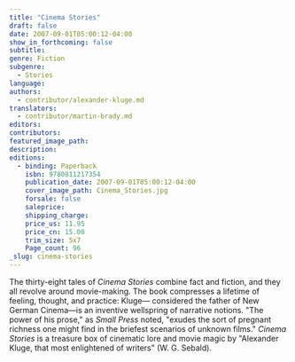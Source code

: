 ```yaml
---
title: "Cinema Stories"
draft: false
date: 2007-09-01T05:00:12-04:00
show_in_forthcoming: false
subtitle:
genre: Fiction
subgenre:
  - Stories
language:
authors:
  - contributor/alexander-kluge.md
translators:
  - contributor/martin-brady.md
editors:
contributors:
featured_image_path:
description:
editions:
  - binding: Paperback
    isbn: 9780811217354
    publication_date: 2007-09-01T05:00:12-04:00
    cover_image_path: Cinema_Stories.jpg
    forsale: false
    saleprice:
    shipping_charge:
    price_us: 11.95
    price_cn: 15.00
    trim_size: 5x7
    Page_count: 96
_slug: cinema-stories
---
```


The thirty-eight tales of _Cinema Stories_ combine fact and fiction, and they all revolve around movie-making. The book compresses a lifetime of feeling, thought, and practice: Kluge— considered the father of New German Cinema—is an inventive wellspring of narrative notions. "The power of his prose," as _Small Press_ noted, "exudes the sort of pregnant richness one might find in the briefest scenarios of unknown films." _Cinema Stories_ is a treasure box of cinematic lore and movie magic by "Alexander Kluge, that most enlightened of writers" (W. G. Sebald).

